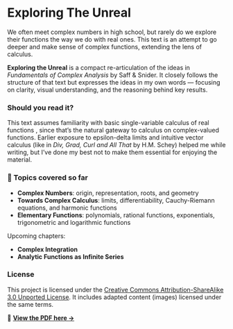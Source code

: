 # Exploring The Unreal

We often meet complex numbers in high school, but rarely do we explore their functions the way we do with real ones. This text is an attempt to go deeper and make sense of complex functions, extending the lens of calculus.

**Exploring the Unreal** is a compact re-articulation of the ideas in *Fundamentals of Complex Analysis* by Saff & Snider. It closely follows the structure of that text but expresses the ideas in my own words — focusing on clarity, visual understanding, and the reasoning behind key results. 

### Should you read it?
This text assumes familiarity with basic single-variable calculus of real functions , since that’s the natural gateway to calculus on complex-valued functions. Earlier exposure to epsilon-delta limits and intuitive vector calculus (like in *Div, Grad, Curl and All That* by H.M. Schey) helped me while writing, but I’ve done my best not to make them essential for enjoying the material.

### 📘 Topics covered so far
- **Complex Numbers**: origin, representation, roots, and geometry
- **Towards Complex Calculus**: limits, differentiability, Cauchy-Riemann equations, and harmonic functions
- **Elementary Functions**: polynomials, rational functions, exponentials, trigonometric and logarithmic functions

Upcoming chapters:
- **Complex Integration**
- **Analytic Functions as Infinite Series**

### License
This project is licensed under the [Creative Commons Attribution-ShareAlike 3.0 Unported License](https://creativecommons.org/licenses/by-sa/3.0/).
It includes adapted content (images) licensed under the same terms.

📄 **[View the PDF here →](https://github.com/4M0D/Exploring-The-Unreal/blob/0c6e2e9e73c4791fe6c508adfb774c6c0603dfad/exploringtheunreal.pdf)**

